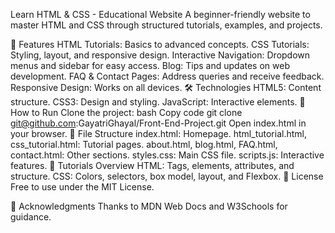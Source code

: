 Learn HTML & CSS - Educational Website
A beginner-friendly website to master HTML and CSS through structured tutorials, examples, and projects.

📖 Features
HTML Tutorials: Basics to advanced concepts.
CSS Tutorials: Styling, layout, and responsive design.
Interactive Navigation: Dropdown menus and sidebar for easy access.
Blog: Tips and updates on web development.
FAQ & Contact Pages: Address queries and receive feedback.
Responsive Design: Works on all devices.
🛠️ Technologies
HTML5: Content structure.
CSS3: Design and styling.
JavaScript: Interactive elements.
🚀 How to Run
Clone the project:
bash
Copy code
git clone git@github.com:GayatriGhayal/Front-End-Project.git
Open index.html in your browser.
📂 File Structure
index.html: Homepage.
html_tutorial.html, css_tutorial.html: Tutorial pages.
about.html, blog.html, FAQ.html, contact.html: Other sections.
styles.css: Main CSS file.
scripts.js: Interactive features.
🎨 Tutorials Overview
HTML: Tags, elements, attributes, and structure.
CSS: Colors, selectors, box model, layout, and Flexbox.
📝 License
Free to use under the MIT License.

🙌 Acknowledgments
Thanks to MDN Web Docs and W3Schools for guidance.
